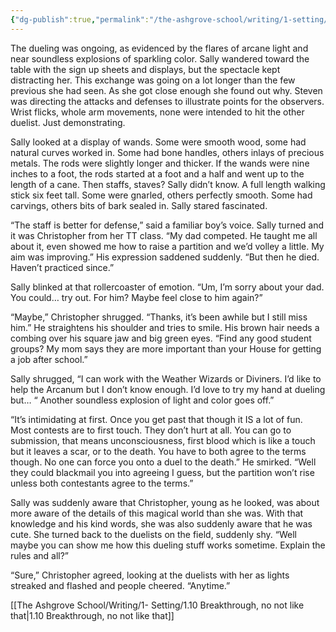 ```yaml
---
{"dg-publish":true,"permalink":"/the-ashgrove-school/writing/1-setting/1-09-got-wood/"}
---
```


The dueling was ongoing, as evidenced by the flares of arcane light and near soundless explosions of sparkling color. Sally wandered toward the table with the sign up sheets and displays, but the spectacle kept distracting her. This exchange was going on a lot longer than the few previous she had seen. As she got close enough she found out why. Steven was directing the attacks and defenses to illustrate points for the observers. Wrist flicks, whole arm movements, none were intended to hit the other duelist. Just demonstrating. 

Sally looked at a display of wands. Some were smooth wood, some had natural curves worked in. Some had bone handles, others inlays of precious metals. The rods were slightly longer and thicker. If the wands were nine inches to a foot, the rods started at a foot and a half and went up to the length of a cane. Then staffs, staves? Sally didn’t know. A full length walking stick six feet tall. Some were gnarled, others perfectly smooth. Some had carvings, others bits of bark sealed in. Sally stared fascinated. 

“The staff is better for defense,” said a familiar boy’s voice. Sally turned and it was Christopher from her TT class. “My dad competed. He taught me all about it, even showed me how to raise a partition and we’d volley a little. My aim was improving.” His expression saddened suddenly. “But then he died. Haven’t practiced since.”

Sally blinked at that rollercoaster of emotion. “Um, I’m sorry about your dad. You could… try out. For him? Maybe feel close to him again?”

“Maybe,” Christopher shrugged. “Thanks, it’s been awhile but I still miss him.” He straightens his shoulder and tries to smile. His brown hair needs a combing over his square jaw and big green eyes. “Find any good student groups? My mom says they are more important than your House for getting a job after school.”

Sally shrugged, “I can work with the Weather Wizards or Diviners. I’d like to help the Arcanum but I don’t know enough. I’d love to try my hand at dueling but… “ Another soundless explosion of light and color goes off.”

“It’s intimidating at first. Once you get past that though it IS a lot of fun. Most contests are to first touch. They don’t hurt at all. You can go to submission, that means unconsciousness, first blood which is like a touch but it leaves a scar, or to the death. You have to both agree to the terms though. No one can force you onto a duel to the death.” He smirked. “Well they could blackmail you into agreeing I guess, but the partition won’t rise unless both contestants agree to the terms.”

Sally was suddenly aware that Christopher, young as he looked, was about more aware of the details of this magical world than she was. With that knowledge and his kind words, she was also suddenly aware that he was cute. She turned back to the duelists on the field, suddenly shy. “Well maybe you can show me how this dueling stuff works sometime. Explain the rules and all?”

“Sure,” Christopher agreed, looking at the duelists with her as lights streaked and flashed and people cheered. “Anytime.”

[[The Ashgrove School/Writing/1- Setting/1.10 Breakthrough, no not like that\|1.10 Breakthrough, no not like that]]
